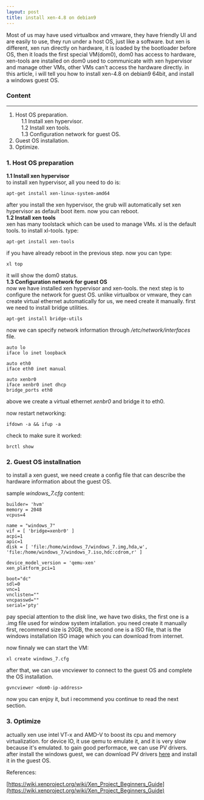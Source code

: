 ```yaml
---
layout: post
title: install xen-4.8 on debian9
---
```


Most of us may have used virtualbox and vmware, they have friendly UI and are easily to use, they run under a host OS, just like a software. but xen is different, xen run directly on hardware, it is loaded by the bootloader before OS, then it loads the first special VM(dom0), dom0 has access to hardware, xen-tools are installed on dom0 used to communicate with xen hypervisor and manage other VMs, other VMs can't access the hardware directly. in this article, i will tell you how to install xen-4.8 on debian9 64bit, and install a windows guest OS.

### Content
-------------------------------------------------------------------------  
1. Host OS preparation.  
&nbsp;&nbsp;&nbsp;&nbsp;1.1 Install xen hypervisor.  
&nbsp;&nbsp;&nbsp;&nbsp;1.2 Install xen tools.  
&nbsp;&nbsp;&nbsp;&nbsp;1.3 Configuration network for guest OS.  
2. Guest OS installation.  
3. Optimize.  

### 1. Host OS preparation
**1.1 Install xen hypervisor**  
to install xen hypervisor, all you need to do is:  
```
apt-get install xen-linux-system-amd64
```
after you install the xen hypervisor, the grub will automatically set xen hypervisor as default boot item. now you can reboot.  
**1.2 Install xen tools**  
xen has many toolstack which can be used to manage VMs. xl is the default tools. to install xl-tools. type:  
```
apt-get install xen-tools
```
if you have already reboot in the previous step. now you can type:  
```
xl top
```
it will show the dom0 status.  
**1.3 Configuration network for guest OS**  
now we have installed xen hypervisor and xen-tools. the next step is to configure the network for guest OS. unlike virtualbox or vmware, they can create virtual ethernet automatically for us, we need create it manually.
first we need to install bridge utilities.  
```
apt-get install bridge-utils
```
now we can specify network information through */etc/network/interfaces* file.  

```
auto lo
iface lo inet loopback

auto eth0
iface eth0 inet manual

auto xenbr0
iface xenbr0 inet dhcp
bridge_ports eth0
```

above we create a virtual ethernet *xenbr0* and bridge it to eth0.

now restart networking:  
```
ifdown -a && ifup -a
```

check to make sure it worked:  
```
brctl show
```

### 2. Guest OS installnation
to install a xen guest, we need create a config file that can describe the hardware information about the guest OS.

sample *windows_7.cfg* content:  

```
builder= 'hvm'
memory = 2048
vcpus=4

name = "windows_7"
vif = [ 'bridge=xenbr0' ]
acpi=1
apic=1
disk = [ 'file:/home/windows_7/windows_7.img,hda,w', 'file:/home/windows_7/windows_7.iso,hdc:cdrom,r' ]

device_model_version = 'qemu-xen'
xen_platform_pci=1

boot="dc"
sdl=0
vnc=1
vnclisten=""
vncpasswd=""
serial='pty'
```
pay special attention to the *disk* line, we have two disks, the first one is a .img file used for window system intallation. you need create it manually first, recommend size is 20GB, the second one is a ISO file, that is the windows installation ISO image which you can download from internet.

now finnaly we can start the VM:  
```
xl create windows_7.cfg
```
after that, we can use vncviewer to connect to the guest OS and complete the OS installation.  
```
gvncviewer <dom0-ip-address>
```
now you can enjoy it, but i recommend you continue to read the next section.

### 3. Optimize
actually xen use intel VT-x and AMD-V to boost its cpu and memory virtualization. for device IO, it use qemu to emulate it, and it is very slow because it's emulated. to gain good performace, we can use PV drivers. after install the windows guest, we can download PV drivers [here](https://xenproject.org/developers/teams/windows-pv-drivers.html) and install it in the guest OS.

References:  

[https://wiki.xenproject.org/wiki/Xen_Project_Beginners_Guide](https://wiki.xenproject.org/wiki/Xen_Project_Beginners_Guide)
